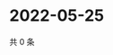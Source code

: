 # 2022-05-25

共 0 条

<!-- BEGIN WEIBO -->
<!-- 最后更新时间 Wed May 25 2022 23:15:17 GMT+0800 (China Standard Time) -->

<!-- END WEIBO -->
